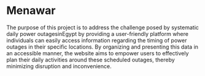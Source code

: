 # Menawar
The purpose of this project is to address the challenge posed by systematic daily power outagesinEgypt by providing a user-friendly platform where
individuals can easily access information regarding the timing of power outages in their specific locations. By organizing and presenting this data in
an accessible manner, the website aims to empower users to effectively plan their daily activities around these scheduled outages, thereby
minimizing disruption and inconvenience.
